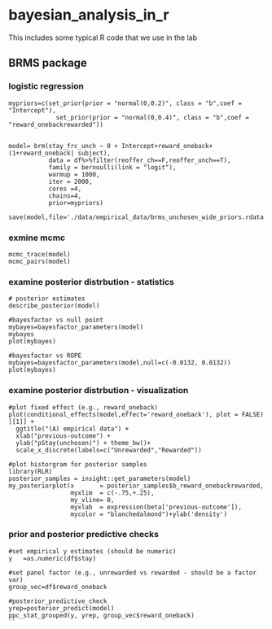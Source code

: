 # bayesian_analysis_in_r
This includes some typical R code that we use in the lab

## BRMS package

### logistic regression
```
mypriors=c(set_prior(prior = "normal(0,0.2)", class = "b",coef = "Intercept"),
             set_prior(prior = "normal(0,0.4)", class = "b",coef = "reward_onebackrewarded"))

 
model= brm(stay_frc_unch ~ 0 + Intercept+reward_oneback+(1+reward_oneback| subject), 
           data = df%>%filter(reoffer_ch==F,reoffer_unch==T), 
           family = bernoulli(link = "logit"),
           warmup = 1000,
           iter = 2000,    
           cores =4,
           chains=4,
           prior=mypriors)

save(model,file='./data/empirical_data/brms_unchosen_wide_priors.rdata')
```
### exmine  mcmc
```
mcmc_trace(model)
mcmc_pairs(model)
```

### examine posterior distrbution - statistics
```
# posterior estimates
describe_posterior(model)

#bayesfactor vs null point
mybayes=bayesfactor_parameters(model)
mybayes
plot(mybayes)

#bayesfactor vs ROPE
mybayes=bayesfactor_parameters(model,null=c(-0.0132, 0.0132))
plot(mybayes)
```

### examine posterior distrbution - visualization 
```
#plot fixed effect (e.g., reward_oneback)
plot(conditional_effects(model,effect='reward_oneback'), plot = FALSE)[[1]] + 
  ggtitle("(A) empirical data") + 
  xlab("previous-outcome") +
  ylab("pStay(unchosen)") + theme_bw()+
  scale_x_discrete(labels=c("Unrewarded","Rewarded"))

#plot historgram for posterior samples
library(RLR)
posterior_samples = insight::get_parameters(model)
my_posteriorplot(x       = posterior_samples$b_reward_onebackrewarded,
                 myxlim  = c(-.75,+.25),
                 my_vline= 0, 
                 myxlab  = expression(beta['previous-outcome']),
                 mycolor = "blanchedalmond")+ylab('density')
```

### prior and posterior predictive checks

```
#set empirical y estimates (should be numeric)
y   =as.numeric(df$stay)

#set panel factor (e.g., unrewarded vs rewarded - should be a factor var)
group_vec=df$reward_oneback

#posterior_predictive_check
yrep=posterior_predict(model)
ppc_stat_grouped(y, yrep, group_vec$reward_oneback)
``

